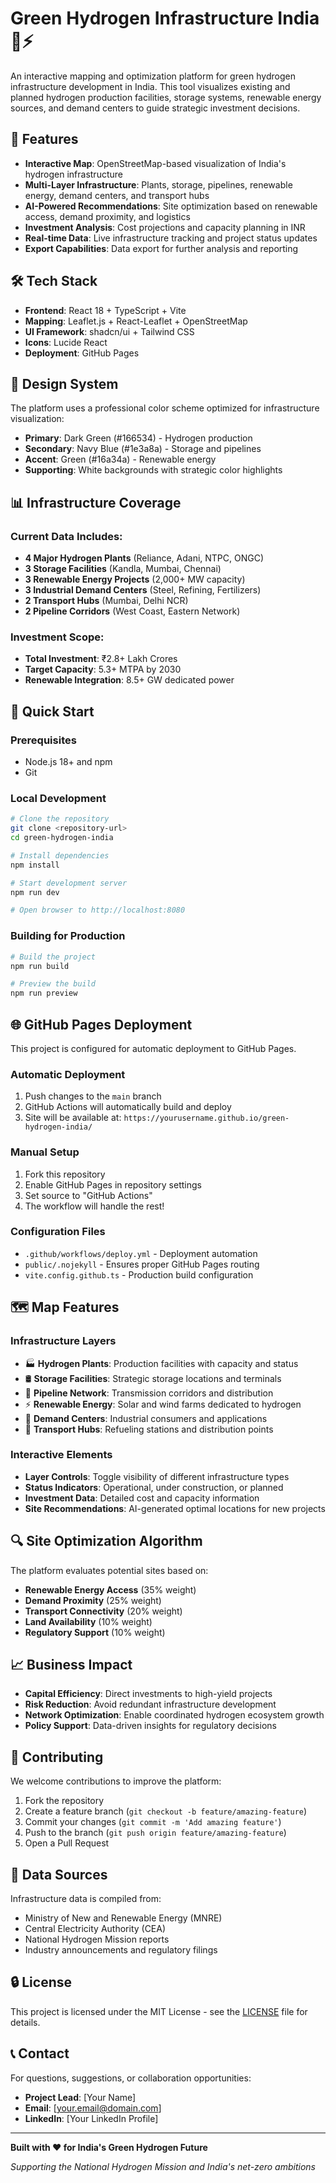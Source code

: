 # Green Hydrogen Infrastructure India 🌿⚡

An interactive mapping and optimization platform for green hydrogen infrastructure development in India. This tool visualizes existing and planned hydrogen production facilities, storage systems, renewable energy sources, and demand centers to guide strategic investment decisions.

## 🚀 Features

- **Interactive Map**: OpenStreetMap-based visualization of India's hydrogen infrastructure
- **Multi-Layer Infrastructure**: Plants, storage, pipelines, renewable energy, demand centers, and transport hubs
- **AI-Powered Recommendations**: Site optimization based on renewable access, demand proximity, and logistics
- **Investment Analysis**: Cost projections and capacity planning in INR
- **Real-time Data**: Live infrastructure tracking and project status updates
- **Export Capabilities**: Data export for further analysis and reporting

## 🛠️ Tech Stack

- **Frontend**: React 18 + TypeScript + Vite
- **Mapping**: Leaflet.js + React-Leaflet + OpenStreetMap
- **UI Framework**: shadcn/ui + Tailwind CSS
- **Icons**: Lucide React
- **Deployment**: GitHub Pages

## 🎨 Design System

The platform uses a professional color scheme optimized for infrastructure visualization:
- **Primary**: Dark Green (#166534) - Hydrogen production
- **Secondary**: Navy Blue (#1e3a8a) - Storage and pipelines  
- **Accent**: Green (#16a34a) - Renewable energy
- **Supporting**: White backgrounds with strategic color highlights

## 📊 Infrastructure Coverage

### Current Data Includes:
- **4 Major Hydrogen Plants** (Reliance, Adani, NTPC, ONGC)
- **3 Storage Facilities** (Kandla, Mumbai, Chennai)
- **3 Renewable Energy Projects** (2,000+ MW capacity)
- **3 Industrial Demand Centers** (Steel, Refining, Fertilizers)
- **2 Transport Hubs** (Mumbai, Delhi NCR)
- **2 Pipeline Corridors** (West Coast, Eastern Network)

### Investment Scope:
- **Total Investment**: ₹2.8+ Lakh Crores
- **Target Capacity**: 5.3+ MTPA by 2030
- **Renewable Integration**: 8.5+ GW dedicated power

## 🚀 Quick Start

### Prerequisites
- Node.js 18+ and npm
- Git

### Local Development
```bash
# Clone the repository
git clone <repository-url>
cd green-hydrogen-india

# Install dependencies
npm install

# Start development server
npm run dev

# Open browser to http://localhost:8080
```

### Building for Production
```bash
# Build the project
npm run build

# Preview the build
npm run preview
```

## 🌐 GitHub Pages Deployment

This project is configured for automatic deployment to GitHub Pages.

### Automatic Deployment
1. Push changes to the `main` branch
2. GitHub Actions will automatically build and deploy
3. Site will be available at: `https://yourusername.github.io/green-hydrogen-india/`

### Manual Setup
1. Fork this repository
2. Enable GitHub Pages in repository settings
3. Set source to "GitHub Actions"
4. The workflow will handle the rest!

### Configuration Files
- `.github/workflows/deploy.yml` - Deployment automation
- `public/.nojekyll` - Ensures proper GitHub Pages routing
- `vite.config.github.ts` - Production build configuration

## 🗺️ Map Features

### Infrastructure Layers
- 🏭 **Hydrogen Plants**: Production facilities with capacity and status
- 🛢️ **Storage Facilities**: Strategic storage locations and terminals  
- 🔗 **Pipeline Network**: Transmission corridors and distribution
- ⚡ **Renewable Energy**: Solar and wind farms dedicated to hydrogen
- 🏢 **Demand Centers**: Industrial consumers and applications
- 🚛 **Transport Hubs**: Refueling stations and distribution points

### Interactive Elements
- **Layer Controls**: Toggle visibility of different infrastructure types
- **Status Indicators**: Operational, under construction, or planned
- **Investment Data**: Detailed cost and capacity information
- **Site Recommendations**: AI-generated optimal locations for new projects

## 🔍 Site Optimization Algorithm

The platform evaluates potential sites based on:
- **Renewable Energy Access** (35% weight)
- **Demand Proximity** (25% weight)  
- **Transport Connectivity** (20% weight)
- **Land Availability** (10% weight)
- **Regulatory Support** (10% weight)

## 📈 Business Impact

- **Capital Efficiency**: Direct investments to high-yield projects
- **Risk Reduction**: Avoid redundant infrastructure development  
- **Network Optimization**: Enable coordinated hydrogen ecosystem growth
- **Policy Support**: Data-driven insights for regulatory decisions

## 🤝 Contributing

We welcome contributions to improve the platform:

1. Fork the repository
2. Create a feature branch (`git checkout -b feature/amazing-feature`)
3. Commit your changes (`git commit -m 'Add amazing feature'`)
4. Push to the branch (`git push origin feature/amazing-feature`)
5. Open a Pull Request

## 📄 Data Sources

Infrastructure data is compiled from:
- Ministry of New and Renewable Energy (MNRE)
- Central Electricity Authority (CEA)
- National Hydrogen Mission reports
- Industry announcements and regulatory filings

## 🔒 License

This project is licensed under the MIT License - see the [LICENSE](LICENSE) file for details.

## 📞 Contact

For questions, suggestions, or collaboration opportunities:
- **Project Lead**: [Your Name]
- **Email**: [your.email@domain.com]
- **LinkedIn**: [Your LinkedIn Profile]

---

**Built with ❤️ for India's Green Hydrogen Future**

*Supporting the National Hydrogen Mission and India's net-zero ambitions*
